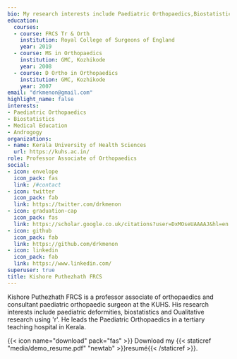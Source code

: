 ```yaml
---
bio: My research interests include Paediatric Orthopaedics,Biostatistics, Qualitative Data analysis
education:
  courses:
  - course: FRCS Tr & Orth
    institution: Royal College of Surgeons of England
    year: 2019
  - course: MS in Orthopaedics
    institution: GMC, Kozhikode
    year: 2008
  - course: D Ortho in Orthopaedics
    institution: GMC, Kozhikode
    year: 2007
email: "drkmenon@gmail.com"
highlight_name: false
interests:
- Paediatric Orthopaedics
- Biostatistics
- Medical Education
- Androgogy
organizations:
- name: Kerala University of Health Sciences
  url: https://kuhs.ac.in/
role: Professor Associate of Orthopaedics
social:
- icon: envelope
  icon_pack: fas
  link: /#contact
- icon: twitter
  icon_pack: fab
  link: https://twitter.com/drkmenon
- icon: graduation-cap
  icon_pack: fas
  link: https://scholar.google.co.uk/citations?user=DxMOseUAAAAJ&hl=en
- icon: github
  icon_pack: fab
  link: https://github.com/drkmenon
- icon: linkedin
  icon_pack: fab
  link: https://www.linkedin.com/
superuser: true
title: Kishore Puthezhath FRCS 
---
```


Kishore Puthezhath FRCS is a professor associate of orthopaedics and consultant paediatric orthopaedic surgeon at the KUHS. His research interests include paediatric deformities, biostatistics and Oualitative research using 'r'. He leads the Paediatric Orthopaedics in a tertiary teaching hospital in Kerala.


{{< icon name="download" pack="fas" >}} Download my {{< staticref "media/demo_resume.pdf" "newtab" >}}resumé{{< /staticref >}}.
